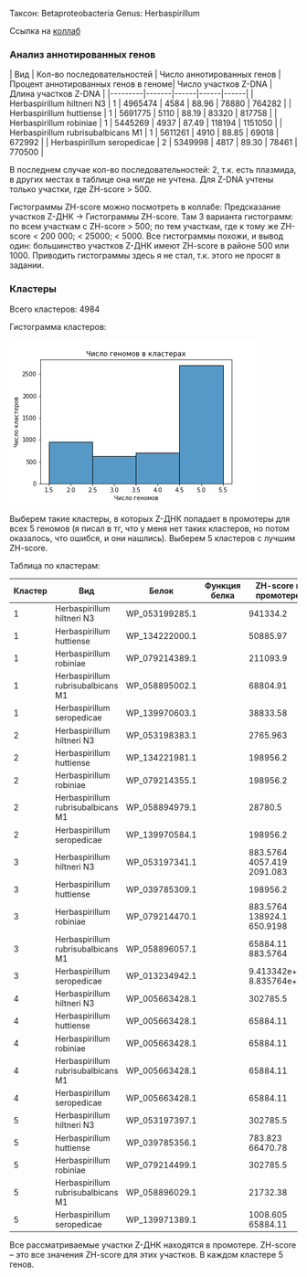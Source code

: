 Таксон: Betaproteobacteria
Genus: Herbaspirillum

Ссылка на [коллаб](https://colab.research.google.com/drive/1C7AIrSm8ncnrIzmaxo2I2hH6tmXHZn4a?usp=sharing) 

### Анализ аннотированных генов

| Вид | Кол-во последовательностей | Число аннотированных генов | Процент аннотированных генов в геноме| Число участков Z-DNA | Длина участков Z-DNA |
|---------|-------|------|------|------|
|  Herbaspirillum hiltneri N3 | 1 | 4965474 | 4584 | 88.96 | 78880 | 764282 |
| Herbaspirillum huttiense | 1 | 5691775 | 5110 | 88.19 | 83320 | 817758 |
| Herbaspirillum robiniae | 1 | 5445269 | 4937 | 87.49 | 118194 | 1151050 |
| Herbaspirillum rubrisubalbicans M1 | 1 |  5611261 | 4910 | 88.85 | 69018 | 672992 |
| Herbaspirillum seropedicae | 2 | 5349998 | 4817 | 89.30 | 78461 | 770500 |

В последнем случае кол-во последовательностей: 2, т.к. есть плазмида, в других местах в таблице она нигде не учтена.
Для Z-DNA учтены только участки, где ZH-score > 500.

Гистограммы ZH-score можно посмотреть в коллабе: Предсказание участков Z-ДНК -> Гистограммы ZH-score. Там 3 варианта гистограмм: по всем участкам с ZH-score > 500; по тем участкам, где к тому же ZH-score < 200 000; < 25000; < 5000. Все гистограммы похожи, и вывод один: большинство участков Z-ДНК имеют ZH-score в районе 500 или 1000. Приводить гистограммы здесь я не стал, т.к. этого не просят в задании.

### Кластеры

Всего кластеров: 4984

Гистограмма кластеров:

![image info](./images/clusters_hist.png)

Выберем такие кластеры, в которых Z-ДНК попадает в промотеры для всех 5 геномов (я писал в тг, что у меня нет таких кластеров, но потом оказалось, что ошибся, и они нашлись).  Выберем 5 кластеров с лучшим ZH-score.

Таблица по кластерам:

| Кластер | Вид | Белок | Функция белка | ZH-score в промотере| 
|---------|-------|------|------|------|
|1|Herbaspirillum hiltneri N3|WP_053199285.1| |941334.2 |
|1|Herbaspirillum huttiense|WP_134222000.1| |50885.97 |
|1|Herbaspirillum robiniae|WP_079214389.1| |211093.9  |
|1|Herbaspirillum rubrisubalbicans M1|WP_058895002.1| |68804.91 |
|1|Herbaspirillum seropedicae|WP_139970603.1| |38833.58 |
|2|Herbaspirillum hiltneri N3|WP_053198383.1| |2765.963 |
|2|Herbaspirillum huttiense|WP_134221981.1| |198956.2 |
|2|Herbaspirillum robiniae|WP_079214355.1| |198956.2 |
|2|Herbaspirillum rubrisubalbicans M1|WP_058894979.1| |28780.5 |
|2|Herbaspirillum seropedicae|WP_139970584.1| |198956.2 |
|3|Herbaspirillum hiltneri N3|WP_053197341.1| | 883.5764 4057.419  2091.083  |
|3|Herbaspirillum huttiense|WP_039785309.1| |198956.2 |
|3|Herbaspirillum robiniae|WP_079214470.1| |   883.5764 138924.1       650.9198 |
|3|Herbaspirillum rubrisubalbicans M1|WP_058896057.1| |65884.11     883.5764 |
|3|Herbaspirillum seropedicae|WP_013234942.1| |9.413342e+05 8.835764e+02 |
|4|Herbaspirillum hiltneri N3|WP_005663428.1| |302785.5 |
|4|Herbaspirillum huttiense|WP_005663428.1| |65884.11 |
|4|Herbaspirillum robiniae|WP_005663428.1| |65884.11 |
|4|Herbaspirillum rubrisubalbicans M1|WP_005663428.1| |65884.11 |
|4|Herbaspirillum seropedicae|WP_005663428.1| |65884.11 |
|5|Herbaspirillum hiltneri N3|WP_053197397.1| |302785.5 |
|5|Herbaspirillum huttiense|WP_039785356.1| |  783.823 66470.78  |
|5|Herbaspirillum robiniae|WP_079214499.1| |302785.5 |
|5|Herbaspirillum rubrisubalbicans M1|WP_058896029.1| |21732.38 |
|5|Herbaspirillum seropedicae|WP_139971389.1| | 1008.605 65884.11  |

Все рассматриваемые участки Z-ДНК находятся в промотере. ZH-score – это все значения ZH-score для этих участков. В каждом кластере 5 генов.